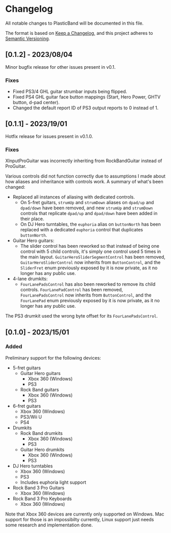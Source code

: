 # Changelog

All notable changes to PlasticBand will be documented in this file.

The format is based on [Keep a Changelog](https://keepachangelog.com/en/1.0.0/), and this project adheres to [Semantic Versioning](https://semver.org/spec/v2.0.0.html).

## [0.1.2] - 2023/08/04

Minor bugfix release for other issues present in v0.1.

### Fixes

- Fixed PS3/4 GHL guitar strumbar inputs being flipped.
- Fixed PS4 GHL guitar face button mappings (Start, Hero Power, GHTV button, d-pad center).
- Changed the default report ID of PS3 output reports to 0 instead of 1.

## [0.1.1] - 2023/19/01

Hotfix release for issues present in v0.1.0.

### Fixes

XInputProGuitar was incorrectly inheriting from RockBandGuitar instead of ProGuitar.

Various controls did not function correctly due to assumptions I made about how aliases and inheritance with controls work. A summary of what's been changed:

- Replaced all instances of aliasing with dedicated controls.
  - On 5-fret guitars, `strumUp` and `strumDown` aliases on `dpad/up` and `dpad/down` have been removed, and new `strumUp` and `strumDown` controls that replicate `dpad/up` and `dpad/down` have been added in their place.
  - On DJ Hero turntables, the `euphoria` alias on `buttonNorth` has been replaced with a dedicated `euphoria` control that duplicates `buttonNorth`.
- Guitar Hero guitars:
  - The slider control has been reworked so that instead of being one control with 5 child controls, it's simply one control used 5 times in the main layout. `GuitarHeroSliderSegmentControl` has been removed, `GuitarHeroSliderControl` now inherits from `ButtonControl`, and the `SliderFret` enum previously exposed by it is now private, as it no longer has any public use.
- 4-lane drumkits:
  - `FourLanePadsControl` has also been reworked to remove its child controls. `FourLanePadControl` has been removed, `FourLanePadsControl` now inherits from `ButtonControl`, and the `FourLanePad` enum previously exposed by it is now private, as it no longer has any public use.

The PS3 drumkit used the wrong byte offset for its `FourLanePadsControl`.

## [0.1.0] - 2023/15/01

### Added

Preliminary support for the following devices:

- 5-fret guitars
  - Guitar Hero guitars
    - Xbox 360 (Windows)
    - PS3
  - Rock Band guitars
    - Xbox 360 (Windows)
    - PS3
- 6-fret guitars
  - Xbox 360 (Windows)
  - PS3/Wii U
  - PS4
- Drumkits
  - Rock Band drumkits
    - Xbox 360 (Windows)
    - PS3
  - Guitar Hero drumkits
    - Xbox 360 (Windows)
    - PS3
- DJ Hero turntables
  - Xbox 360 (Windows)
  - PS3
  - Includes euphoria light support
- Rock Band 3 Pro Guitars
  - Xbox 360 (Windows)
- Rock Band 3 Pro Keyboards
  - Xbox 360 (Windows)

Note that Xbox 360 devices are currently only supported on Windows. Mac support for those is an impossibilty currently, Linux support just needs some research and implementation done.
